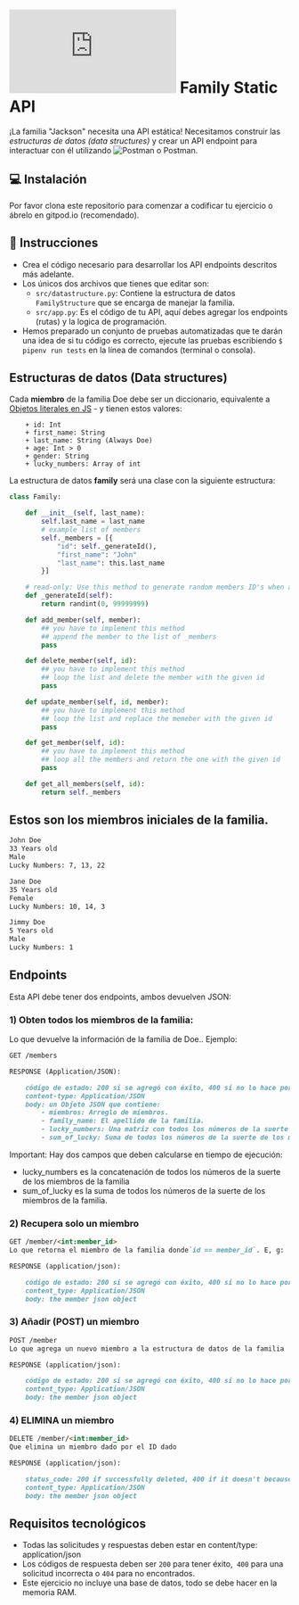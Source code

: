 # ![alt text](https://assets.breatheco.de/apis/img/images.php?blob&random&cat=icon&tags=breathecode,32) Family Static API

¡La familia "Jackson" necesita una API estática! Necesitamos construir las *estructuras de datos (data structures)* y crear un API endpoint para interactuar con él utilizando ![Postman](https://postwoman.io/) o Postman.

## 💻 Instalación

Por favor clona este repositorio para comenzar a codificar tu ejercicio o ábrelo en gitpod.io (recomendado).

## 📝 Instrucciones

- Crea el código necesario para desarrollar los API endpoints descritos más adelante.
- Los únicos dos archivos que tienes que editar son:
	- `src/datastructure.py`: Contiene la estructura de datos `FamilyStructure` que se encarga de manejar la familia.
	- `src/app.py`: Es el código de tu API, aquí debes agregar los endpoints (rutas) y la logica de programación.
- Hemos preparado un conjunto de pruebas automatizadas que te darán una idea de si tu código es correcto, ejecute las pruebas escribiendo `$ pipenv run tests` en la línea de comandos (terminal o consola).

## Estructuras de datos (Data structures)

Cada **miembro** de la familia Doe debe ser un diccionario, equivalente a [Objetos literales en JS](https://www.dyn-web.com/tutorials/object-literal/) - y tienen estos valores:
```
    + id: Int
    + first_name: String
    + last_name: String (Always Doe)
    + age: Int > 0
    + gender: String
    + lucky_numbers: Array of int
```
La estructura de datos **family** será una clase con la siguiente estructura:

```python
class Family:

	def __init__(self, last_name):
		self.last_name = last_name
        # example list of members
        self._members = [{
            "id": self._generateId(),
            "first_name": "John"
            "last_name": this.last_name
        }]

    # read-only: Use this method to generate random members ID's when adding members into the list
    def _generateId(self):
        return randint(0, 99999999)

	def add_member(self, member):
        ## you have to implement this method
        ## append the member to the list of _members
		pass

	def delete_member(self, id):
        ## you have to implement this method
        ## loop the list and delete the member with the given id
		pass

	def update_member(self, id, member):
        ## you have to implement this method
        ## loop the list and replace the memeber with the given id
		pass

	def get_member(self, id):
        ## you have to implement this method
        ## loop all the members and return the one with the given id
		pass

	def get_all_members(self, id):
		return self._members
```

## Estos son los miembros iniciales de la familia.

```md
John Doe
33 Years old
Male
Lucky Numbers: 7, 13, 22

Jane Doe
35 Years old
Female
Lucky Numbers: 10, 14, 3

Jimmy Doe
5 Years old
Male
Lucky Numbers: 1
```

## Endpoints

Esta API debe tener dos endpoints, ambos devuelven JSON:

### 1) Obten todos los miembros de la familia:
Lo que devuelve la información de la familia de Doe.. Ejemplo:

```md
GET /members

RESPONSE (Application/JSON):

    código de estado: 200 si se agregó con éxito, 400 si no lo hace porque el cliente (solicitud) falla, 500 si el servidor encuentra un error
    content-type: Application/JSON
    body: un Objeto JSON que contiene:
        - miembros: Arreglo de miembros.
        - family_name: El apellido de la familia.
        - lucky_numbers: Una matriz con todos los números de la suerte de los miembros de la familia.
        - sum_of_lucky: Suma de todos los números de la suerte de los miembros de la familia.
```
Important: Hay dos campos que deben calcularse en tiempo de ejecución:
- lucky_numbers es la concatenación de todos los números de la suerte de los miembros de la familia
- sum_of_lucky es la suma de todos los números de la suerte de los miembros de la familia.


### 2) Recupera solo un miembro

```md
GET /member/<int:member_id>
Lo que retorna el miembro de la familia donde`id == member_id`. E, g:

RESPONSE (application/json):

    código de estado: 200 si se agregó con éxito, 400 si no lo hace porque el cliente (solicitud) falla, 500 si el servidor encuentra un error
    content_type: Application/JSON
    body: the member json object
```



### 3) Añadir (POST) un miembro

```md
POST /member
Lo que agrega un nuevo miembro a la estructura de datos de la familia

RESPONSE (application/json):

    código de estado: 200 si se agregó con éxito, 400 si no lo hace porque el cliente (solicitud) falla, 500 si el servidor encuentra un error
    content_type: Application/JSON
    body: the member json object
```



### 4) ELIMINA un miembro

```md
DELETE /member/<int:member_id>
Que elimina un miembro dado por el ID dado

RESPONSE (application/json):

    status_code: 200 if successfully deleted, 400 if it doesn't because the client-side (request) screw up, 500 if the server encouner an error
    content_type: Application/JSON
    body: the member json object
```

## Requisitos tecnológicos

- Todas las solicitudes y respuestas deben estar en content/type: application/json
- Los códigos de respuesta deben ser `200` para tener éxito,` 400` para una solicitud incorrecta o `404` para no encontrados.
- Este ejercicio no incluye una base de datos, todo se debe hacer en la memoria RAM.
